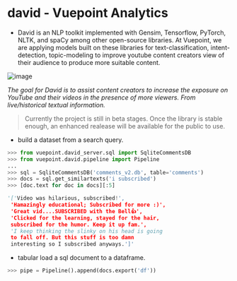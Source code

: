 # david - Vuepoint Analytics

* David is an NLP toolkit implemented with Gensim, Tensorflow, PyTorch, NLTK, and spaCy among other open-source libraries. At Vuepoint, we are applying models built on these libraries for text-classification, intent-detection, topic-modeling to improve youtube content creators view of their audience to produce more suitable content.

![image](https://fromdirectorstevenspielberg.com/wp-content/uploads/2017/07/15.jpg?raw=true)

*The goal for David is to assist content creators to increase the exposure on YouTube and their videos in the presence of more viewers. From live/historical textual information.*

> Currently the project is still in beta stages. Once the library is stable enough, an enhanced realease will be available for the public to use.

* build a dataset from a search query.

```python
>>> from vuepoint.david_server.sql import SqliteCommentsDB
>>> from vuepoint.david.pipeline import Pipeline
...
>>> sql = SqliteCommentsDB('comments_v2.db', table='comments')
>>> docs = sql.get_similartexts('i subscribed')
>>> [doc.text for doc in docs][:5]

'['Video was hilarious, subscribed!',
 'Hamazingly educational; Subscribed for more :)',
 'Great vid....SUBSCRIBED with the Bell👍',
 'Clicked for the learning, stayed for the hair,
 subscribed for the humor. Keep it up fam.',
 'I keep thinking the slinky on his head is going
 to fall off. But this stuff is too damn
 interesting so I subscribed anyways.']'

```

* tabular load a sql document to a dataframe.

```python
>>> pipe = Pipeline().append(docs.export('df'))

```
